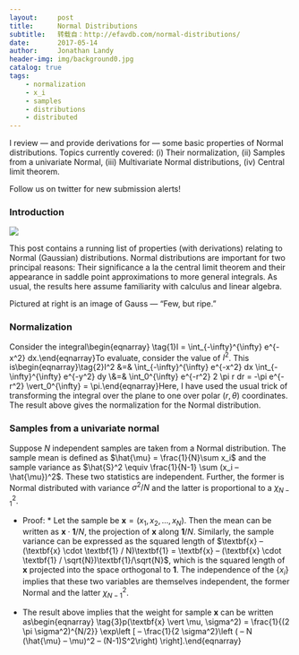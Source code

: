 ```yaml
---
layout:     post
title:      Normal Distributions
subtitle:   转载自：http://efavdb.com/normal-distributions/
date:       2017-05-14
author:     Jonathan Landy
header-img: img/background0.jpg
catalog: true
tags:
    - normalization
    - x_i
    - samples
    - distributions
    - distributed
---
```


I review — and provide derivations for — some basic properties of Normal distributions. Topics currently covered: (i) Their normalization, (ii) Samples from a univariate Normal, (iii) Multivariate Normal distributions, (iv) Central limit theorem.

Follow us on twitter for new submission alerts!

### Introduction

[![](http://efavdb.com/wp-content/uploads/2017/05/carl-f-gauss-4.jpg)
](http://efavdb.com/wp-content/uploads/2017/05/carl-f-gauss-4.jpg)

This post contains a running list of properties (with derivations) relating to Normal (Gaussian) distributions. Normal distributions are important for two principal reasons: Their significance a la the central limit theorem and their appearance in saddle point approximations to more general integrals. As usual, the results here assume familiarity with calculus and linear algebra.

Pictured at right is an image of Gauss — “Few, but ripe.”

### Normalization

 Consider the integral\begin{eqnarray} \tag{1}I = \int_{-\infty}^{\infty} e^{-x^2} dx.\end{eqnarray}To evaluate, consider the value of $I^2$. This is\begin{eqnarray}\tag{2}I^2 &=& \int_{-\infty}^{\infty} e^{-x^2} dx \int_{-\infty}^{\infty} e^{-y^2} dy \\&=& \int_0^{\infty} e^{-r^2} 2 \pi r dr = -\pi e^{-r^2} \vert_0^{\infty} = \pi.\end{eqnarray}Here, I have used the usual trick of transforming the integral over the plane to one over polar $(r, \theta)$ coordinates. The result above gives the normalization for the Normal distribution.

### Samples from a univariate normal

 Suppose $N$ independent samples are taken from a Normal distribution. The sample mean is defined as $\hat{\mu} = \frac{1}{N}\sum x_i$ and the sample variance as $\hat{S}^2 \equiv \frac{1}{N-1} \sum (x_i – \hat{\mu})^2$. These two statistics are independent. Further, the former is Normal distributed with variance $\sigma^2/N$ and the latter is proportional to a $\chi_{N-1}^2.$
* Proof: * Let the sample be $\textbf{x} = (x_1, x_2, \ldots, x_N)$. Then the mean can be written as $\textbf{x} \cdot \textbf{1}/N$, the projection of $\textbf{x}$ along $\textbf{1}/N$. Similarly, the sample variance can be expressed as the squared length of $\textbf{x} – (\textbf{x} \cdot \textbf{1} / N)\textbf{1} = \textbf{x} – (\textbf{x} \cdot \textbf{1} / \sqrt{N})\textbf{1}/\sqrt{N}$, which is the squared length of $\textbf{x}$ projected into the space orthogonal to $\textbf{1}$. The independence of the $\{x_i\}$ implies that these two variables are themselves independent, the former Normal and the latter $\chi^2_{N-1}.$
- The result above implies that the weight for sample $\textbf{x}$ can be written as\begin{eqnarray} \tag{3}p(\textbf{x} \vert \mu, \sigma^2) = \frac{1}{(2 \pi \sigma^2)^{N/2}} \exp\left [ – \frac{1}{2 \sigma^2}\left ( – N (\hat{\mu} – \mu)^2 – (N-1)S^2\right) \right].\end{eqnarray}
